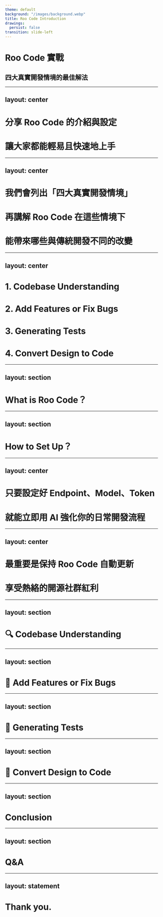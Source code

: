 ```yaml
---
theme: default
background: "/images/background.webp"
title: Roo Code Introduction
drawings:
  persist: false
transition: slide-left
---
```


# Roo Code 實戰
## 四大真實開發情境的最佳解法

---
layout: center
---

# 分享 Roo Code 的介紹與設定
# 讓大家都能輕易且快速地上手

---
layout: center
---

# 我們會列出「四大真實開發情境」
# 再講解 Roo Code 在這些情境下
# 能帶來哪些與傳統開發不同的改變

---
layout: center
---

# 1. Codebase Understanding
# 2. Add Features or Fix Bugs
# 3. Generating Tests
# 4. Convert Design to Code

---
layout: section
---

# What is Roo Code？

---
layout: section
---

# How to Set Up？

---
layout: center
---

# 只要設定好 Endpoint、Model、Token
# 就能立即用 AI 強化你的日常開發流程

---
layout: center
---

# 最重要是保持 Roo Code 自動更新
# 享受熱絡的開源社群紅利

---
layout: section
---

# 🔍 Codebase Understanding

<!--
1. 實際演示如何用 AI 分析專案的整體結構，並自動生成視覺化圖表，幫助工程師快速掌握 Codebase 架構。

2. 使用 @ 或拖拉檔案的方式進行 Context Mentions，精準告訴 AI 指的是哪個程式碼段落、檔案、資料夾，或特定內容（如 Problems、Terminal、Git Commit）。
-->

---
layout: section
---

# 🚀 Add Features or Fix Bugs

<!--
1. 實際演示如何用 AI 根據產品規格，逐步完成新功能的開發流程。

2. 工程師可以用 Customing Modes 組建一個團隊，例如「專業測試員」、「重構老前輩」、「文件寫手」，再將任務派給最適合角色去執行。

3. 使用 Rules 自定義 AI 的行為，規範團隊工作流程與風格。
-->

---
layout: section
---

# 🧪 Generating Tests

<!--
1. 實際演示如何讓 AI 撰寫並優化測試程式碼，並模擬使用情境進行驗證。

2. 利用 Slash Commands 建立重複使用的指令與工作流程，如 /review、/deploy-check，工程師可以隨時一鍵執行。
-->

---
layout: section
---

# 🎨 Convert Design to Code

<!--
1. 實際演示如何用 Figma MCP，讓 AI 在幾分鐘內將設計稿轉換成可用的程式碼，並即時比較設計與最終網頁的差異，檢驗 AI 的精準度。

2. 如果結果需要調整，工程師可直接截圖給 AI，讓它照指示快速修改。

3. 也可以透過 Playwright MCP，讓 AI 自行開啟瀏覽器檢視頁面。
-->

---
layout: section
---

# Conclusion

---
layout: section
---

# Q&A

---
layout: statement
---

# Thank you.
